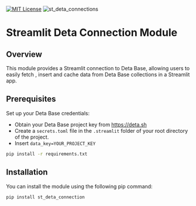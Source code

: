 [![MIT License](https://img.shields.io/badge/License-MIT-green.svg)](https://choosealicense.com/licenses/mit/)
![st_deta_connections](https://github.com/mohitrajsinha/st_deta_connection/assets/112544299/8ff92d08-f333-41a7-a2ec-7f8daf2d5da8)

# Streamlit Deta Connection Module

## Overview

This module provides a Streamlit connection to Deta Base, allowing users to easily fetch , insert and cache data from Deta Base collections in a Streamlit app.

## Prerequisites
Set up your Deta Base credentials:
- Obtain your Deta Base project key from https://deta.sh
- Create a `secrets.toml` file in the `.streamlit` folder of your root directory of the project.
- Insert `data_key=YOUR_PROJECT_KEY`

```bash
pip install -r requirements.txt
```
## Installation

You can install the module using the following pip command:

```bash
pip install st_deta_connection
